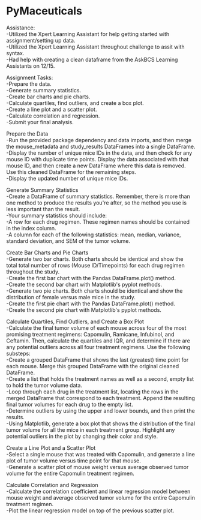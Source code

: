 # PyMaceuticals

Assistance:  
  -Utilized the Xpert Learning Assistant for help getting started with assignment/setting up data.  
  -Utilized the Xpert Learning Assistant throughout challenge to assit with syntax.  
  -Had help with creating a clean dataframe from the AskBCS Learning Assistants on 12/15.  

Assignment Tasks:  
    -Prepare the data.  
    -Generate summary statistics.  
    -Create bar charts and pie charts.  
    -Calculate quartiles, find outliers, and create a box plot.  
    -Create a line plot and a scatter plot.  
    -Calculate correlation and regression.  
    -Submit your final analysis.  

Prepare the Data  
    -Run the provided package dependency and data imports, and then merge the mouse_metadata and study_results DataFrames into a single DataFrame.  
    -Display the number of unique mice IDs in the data, and then check for any mouse ID with duplicate time points. Display the data associated with that mouse ID, and then       create a new DataFrame where this data is removed. Use this cleaned DataFrame for the remaining steps.  
    -Display the updated number of unique mice IDs.  

Generate Summary Statistics  
  -Create a DataFrame of summary statistics. Remember, there is more than one method to produce the results you're after, so the method you use is less important than the       result.  
  -Your summary statistics should include:  
      -A row for each drug regimen. These regimen names should be contained in the index column.  
      -A column for each of the following statistics: mean, median, variance, standard deviation, and SEM of the tumor volume.  

Create Bar Charts and Pie Charts  
    -Generate two bar charts. Both charts should be identical and show the total total number of rows (Mouse ID/Timepoints) for each drug regimen throughout the study.  
        -Create the first bar chart with the Pandas DataFrame.plot() method.  
        -Create the second bar chart with Matplotlib's pyplot methods.  
    -Generate two pie charts. Both charts should be identical and show the distribution of female versus male mice in the study.  
        -Create the first pie chart with the Pandas DataFrame.plot() method.  
        -Create the second pie chart with Matplotlib's pyplot methods.  

Calculate Quartiles, Find Outliers, and Create a Box Plot  
    -Calculate the final tumor volume of each mouse across four of the most promising treatment regimens: Capomulin, Ramicane, Infubinol, and Ceftamin. Then, calculate the         quartiles and IQR, and determine if there are any potential outliers across all four treatment regimens. Use the following substeps:  
        -Create a grouped DataFrame that shows the last (greatest) time point for each mouse. Merge this grouped DataFrame with the original cleaned DataFrame.  
        -Create a list that holds the treatment names as well as a second, empty list to hold the tumor volume data.  
        -Loop through each drug in the treatment list, locating the rows in the merged DataFrame that correspond to each treatment. Append the resulting final tumor volumes           for each drug to the empty list.  
        -Determine outliers by using the upper and lower bounds, and then print the results.  
    -Using Matplotlib, generate a box plot that shows the distribution of the final tumor volume for all the mice in each treatment group. Highlight any potential outliers in     the plot by changing their color and style.  

Create a Line Plot and a Scatter Plot  
    -Select a single mouse that was treated with Capomulin, and generate a line plot of tumor volume versus time point for that mouse.  
    -Generate a scatter plot of mouse weight versus average observed tumor volume for the entire Capomulin treatment regimen.  

Calculate Correlation and Regression  
    -Calculate the correlation coefficient and linear regression model between mouse weight and average observed tumor volume for the entire Capomulin treatment regimen.  
    -Plot the linear regression model on top of the previous scatter plot.  
